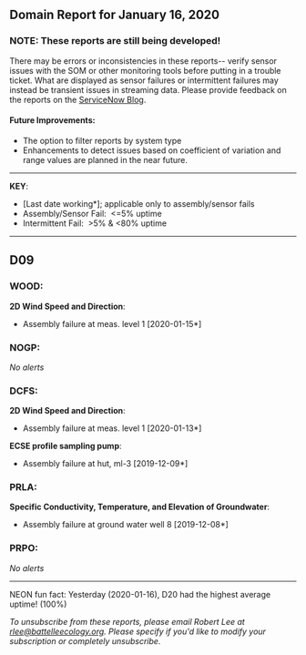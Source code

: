 ## Domain Report for January 16, 2020


### NOTE: These reports are still being developed!
There may be errors or inconsistencies in these reports-- verify sensor issues with the SOM or other monitoring tools before putting in a trouble ticket. What are displayed as sensor failures or intermittent failures may instead be transient issues in streaming data.
Please provide feedback on the reports on the [ServiceNow Blog](https://neon.service-now.com/community?id=community_blog&sys_id=9b4fbe8adbed734017ecf9041d9619be).

#### Future Improvements: 
 - The option to filter reports by system type 
 - Enhancements to detect issues based on coefficient of variation and range values are planned in the near future.

***

**KEY**:

 - [Last date working*]; applicable only to assembly/sensor fails
 - Assembly/Sensor Fail:&nbsp;&nbsp;<=5% uptime
 - Intermittent Fail:&nbsp;&nbsp;>5% & <80% uptime

***
## D09

### WOOD:

**2D Wind Speed and Direction**:
 - Assembly failure at meas. level 1 [2020-01-15*]

### NOGP:

_No alerts_

### DCFS:

**2D Wind Speed and Direction**:
 - Assembly failure at meas. level 1 [2020-01-13*]

**ECSE profile sampling pump**:
 - Assembly failure at hut, ml-3 [2019-12-09*]

### PRLA:

**Specific Conductivity, Temperature, and Elevation of Groundwater**:
 - Assembly failure at ground water well 8 [2019-12-08*]

### PRPO:

_No alerts_

***
NEON fun fact: Yesterday (2020-01-16), D20 had the highest average uptime! (100%)

_To unsubscribe from these reports, please email Robert Lee at rlee@battelleecology.org. Please specify if you'd like to modify your subscription or completely unsubscribe._
